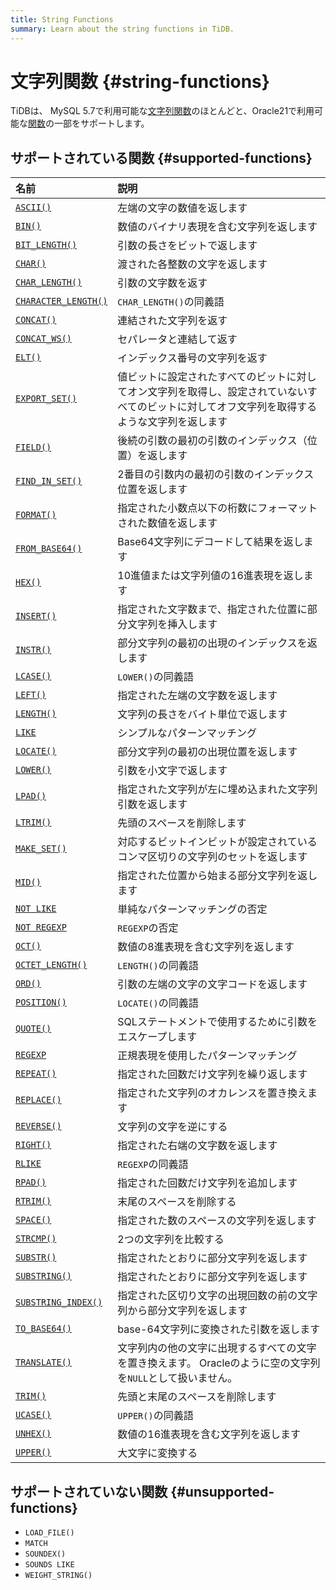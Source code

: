 ```yaml
---
title: String Functions
summary: Learn about the string functions in TiDB.
---
```


# 文字列関数 {#string-functions}

TiDBは、 MySQL 5.7で利用可能な[文字列関数](https://dev.mysql.com/doc/refman/5.7/en/string-functions.html)のほとんどと、Oracle21で利用可能な[関数](https://docs.oracle.com/en/database/oracle/oracle-database/21/sqlqr/SQL-Functions.html#GUID-93EC62F8-415D-4A7E-B050-5D5B2C127009)の一部をサポートします。

## サポートされている関数 {#supported-functions}

| 名前                                                                                                                                            | 説明                                                                      |
| :-------------------------------------------------------------------------------------------------------------------------------------------- | :---------------------------------------------------------------------- |
| [`ASCII()`](https://dev.mysql.com/doc/refman/5.7/en/string-functions.html#function_ascii)                                                     | 左端の文字の数値を返します                                                           |
| [`BIN()`](https://dev.mysql.com/doc/refman/5.7/en/string-functions.html#function_bin)                                                         | 数値のバイナリ表現を含む文字列を返します                                                    |
| [`BIT_LENGTH()`](https://dev.mysql.com/doc/refman/5.7/en/string-functions.html#function_bit-length)                                           | 引数の長さをビットで返します                                                          |
| [`CHAR()`](https://dev.mysql.com/doc/refman/5.7/en/string-functions.html#function_char)                                                       | 渡された各整数の文字を返します                                                         |
| [`CHAR_LENGTH()`](https://dev.mysql.com/doc/refman/5.7/en/string-functions.html#function_char-length)                                         | 引数の文字数を返す                                                               |
| [`CHARACTER_LENGTH()`](https://dev.mysql.com/doc/refman/5.7/en/string-functions.html#function_character-length)                               | `CHAR_LENGTH()`の同義語                                                     |
| [`CONCAT()`](https://dev.mysql.com/doc/refman/5.7/en/string-functions.html#function_concat)                                                   | 連結された文字列を返す                                                             |
| [`CONCAT_WS()`](https://dev.mysql.com/doc/refman/5.7/en/string-functions.html#function_concat-ws)                                             | セパレータと連結して返す                                                            |
| [`ELT()`](https://dev.mysql.com/doc/refman/5.7/en/string-functions.html#function_elt)                                                         | インデックス番号の文字列を返す                                                         |
| [`EXPORT_SET()`](https://dev.mysql.com/doc/refman/5.7/en/string-functions.html#function_export-set)                                           | 値ビットに設定されたすべてのビットに対してオン文字列を取得し、設定されていないすべてのビットに対してオフ文字列を取得するような文字列を返します |
| [`FIELD()`](https://dev.mysql.com/doc/refman/5.7/en/string-functions.html#function_field)                                                     | 後続の引数の最初の引数のインデックス（位置）を返します                                             |
| [`FIND_IN_SET()`](https://dev.mysql.com/doc/refman/5.7/en/string-functions.html#function_find-in-set)                                         | 2番目の引数内の最初の引数のインデックス位置を返します                                             |
| [`FORMAT()`](https://dev.mysql.com/doc/refman/5.7/en/string-functions.html#function_format)                                                   | 指定された小数点以下の桁数にフォーマットされた数値を返します                                          |
| [`FROM_BASE64()`](https://dev.mysql.com/doc/refman/5.7/en/string-functions.html#function_from-base64)                                         | Base64文字列にデコードして結果を返します                                                 |
| [`HEX()`](https://dev.mysql.com/doc/refman/5.7/en/string-functions.html#function_hex)                                                         | 10進値または文字列値の16進表現を返します                                                  |
| [`INSERT()`](https://dev.mysql.com/doc/refman/5.7/en/string-functions.html#function_insert)                                                   | 指定された文字数まで、指定された位置に部分文字列を挿入します                                          |
| [`INSTR()`](https://dev.mysql.com/doc/refman/5.7/en/string-functions.html#function_instr)                                                     | 部分文字列の最初の出現のインデックスを返します                                                 |
| [`LCASE()`](https://dev.mysql.com/doc/refman/5.7/en/string-functions.html#function_lcase)                                                     | `LOWER()`の同義語                                                           |
| [`LEFT()`](https://dev.mysql.com/doc/refman/5.7/en/string-functions.html#function_left)                                                       | 指定された左端の文字数を返します                                                        |
| [`LENGTH()`](https://dev.mysql.com/doc/refman/5.7/en/string-functions.html#function_length)                                                   | 文字列の長さをバイト単位で返します                                                       |
| [`LIKE`](https://dev.mysql.com/doc/refman/5.7/en/string-comparison-functions.html#operator_like)                                              | シンプルなパターンマッチング                                                          |
| [`LOCATE()`](https://dev.mysql.com/doc/refman/5.7/en/string-functions.html#function_locate)                                                   | 部分文字列の最初の出現位置を返します                                                      |
| [`LOWER()`](https://dev.mysql.com/doc/refman/5.7/en/string-functions.html#function_lower)                                                     | 引数を小文字で返します                                                             |
| [`LPAD()`](https://dev.mysql.com/doc/refman/5.7/en/string-functions.html#function_lpad)                                                       | 指定された文字列が左に埋め込まれた文字列引数を返します                                             |
| [`LTRIM()`](https://dev.mysql.com/doc/refman/5.7/en/string-functions.html#function_ltrim)                                                     | 先頭のスペースを削除します                                                           |
| [`MAKE_SET()`](https://dev.mysql.com/doc/refman/5.7/en/string-functions.html#function_make-set)                                               | 対応するビットインビットが設定されているコンマ区切りの文字列のセットを返します                                 |
| [`MID()`](https://dev.mysql.com/doc/refman/5.7/en/string-functions.html#function_mid)                                                         | 指定された位置から始まる部分文字列を返します                                                  |
| [`NOT LIKE`](https://dev.mysql.com/doc/refman/5.7/en/string-comparison-functions.html#operator_not-like)                                      | 単純なパターンマッチングの否定                                                         |
| [`NOT REGEXP`](https://dev.mysql.com/doc/refman/5.7/en/regexp.html#operator_not-regexp)                                                       | `REGEXP`の否定                                                             |
| [`OCT()`](https://dev.mysql.com/doc/refman/5.7/en/string-functions.html#function_oct)                                                         | 数値の8進表現を含む文字列を返します                                                      |
| [`OCTET_LENGTH()`](https://dev.mysql.com/doc/refman/5.7/en/string-functions.html#function_octet-length)                                       | `LENGTH()`の同義語                                                          |
| [`ORD()`](https://dev.mysql.com/doc/refman/5.7/en/string-functions.html#function_ord)                                                         | 引数の左端の文字の文字コードを返します                                                     |
| [`POSITION()`](https://dev.mysql.com/doc/refman/5.7/en/string-functions.html#function_position)                                               | `LOCATE()`の同義語                                                          |
| [`QUOTE()`](https://dev.mysql.com/doc/refman/5.7/en/string-functions.html#function_quote)                                                     | SQLステートメントで使用するために引数をエスケープします                                           |
| [`REGEXP`](https://dev.mysql.com/doc/refman/5.7/en/regexp.html#operator_regexp)                                                               | 正規表現を使用したパターンマッチング                                                      |
| [`REPEAT()`](https://dev.mysql.com/doc/refman/5.7/en/string-functions.html#function_repeat)                                                   | 指定された回数だけ文字列を繰り返します                                                     |
| [`REPLACE()`](https://dev.mysql.com/doc/refman/5.7/en/string-functions.html#function_replace)                                                 | 指定された文字列のオカレンスを置き換えます                                                   |
| [`REVERSE()`](https://dev.mysql.com/doc/refman/5.7/en/string-functions.html#function_reverse)                                                 | 文字列の文字を逆にする                                                             |
| [`RIGHT()`](https://dev.mysql.com/doc/refman/5.7/en/string-functions.html#function_right)                                                     | 指定された右端の文字数を返します                                                        |
| [`RLIKE`](https://dev.mysql.com/doc/refman/5.7/en/regexp.html#operator_regexp)                                                                | `REGEXP`の同義語                                                            |
| [`RPAD()`](https://dev.mysql.com/doc/refman/5.7/en/string-functions.html#function_rpad)                                                       | 指定された回数だけ文字列を追加します                                                      |
| [`RTRIM()`](https://dev.mysql.com/doc/refman/5.7/en/string-functions.html#function_rtrim)                                                     | 末尾のスペースを削除する                                                            |
| [`SPACE()`](https://dev.mysql.com/doc/refman/5.7/en/string-functions.html#function_space)                                                     | 指定された数のスペースの文字列を返します                                                    |
| [`STRCMP()`](https://dev.mysql.com/doc/refman/5.7/en/string-comparison-functions.html#function_strcmp)                                        | 2つの文字列を比較する                                                             |
| [`SUBSTR()`](https://dev.mysql.com/doc/refman/5.7/en/string-functions.html#function_substr)                                                   | 指定されたとおりに部分文字列を返します                                                     |
| [`SUBSTRING()`](https://dev.mysql.com/doc/refman/5.7/en/string-functions.html#function_substring)                                             | 指定されたとおりに部分文字列を返します                                                     |
| [`SUBSTRING_INDEX()`](https://dev.mysql.com/doc/refman/5.7/en/string-functions.html#function_substring-index)                                 | 指定された区切り文字の出現回数の前の文字列から部分文字列を返します                                       |
| [`TO_BASE64()`](https://dev.mysql.com/doc/refman/5.7/en/string-functions.html#function_to-base64)                                             | base-64文字列に変換された引数を返します                                                 |
| [`TRANSLATE()`](https://docs.oracle.com/en/database/oracle/oracle-database/21/sqlrf/TRANSLATE.html#GUID-80F85ACB-092C-4CC7-91F6-B3A585E3A690) | 文字列内の他の文字に出現するすべての文字を置き換えます。 Oracleのように空の文字列を`NULL`として扱いません。            |
| [`TRIM()`](https://dev.mysql.com/doc/refman/5.7/en/string-functions.html#function_trim)                                                       | 先頭と末尾のスペースを削除します                                                        |
| [`UCASE()`](https://dev.mysql.com/doc/refman/5.7/en/string-functions.html#function_ucase)                                                     | `UPPER()`の同義語                                                           |
| [`UNHEX()`](https://dev.mysql.com/doc/refman/5.7/en/string-functions.html#function_unhex)                                                     | 数値の16進表現を含む文字列を返します                                                     |
| [`UPPER()`](https://dev.mysql.com/doc/refman/5.7/en/string-functions.html#function_upper)                                                     | 大文字に変換する                                                                |

## サポートされていない関数 {#unsupported-functions}

-   `LOAD_FILE()`
-   `MATCH`
-   `SOUNDEX()`
-   `SOUNDS LIKE`
-   `WEIGHT_STRING()`

